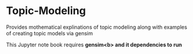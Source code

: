 # Topic-Modeling
Provides mothematical explinations of topic modeling along with examples of creating topic models via gensim

This Jupyter note book requires <b>gensim<b\> and it dependencies to run

